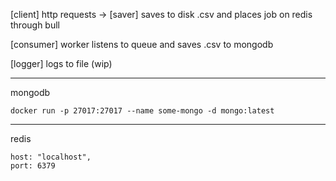 [client] http requests -> [saver] saves to disk .csv and places job on redis through bull

[consumer] worker listens to queue and saves .csv to mongodb

[logger] logs to file (wip)

---
mongodb

`docker run -p 27017:27017 --name some-mongo -d mongo:latest`

___

redis

```
host: "localhost",
port: 6379
```